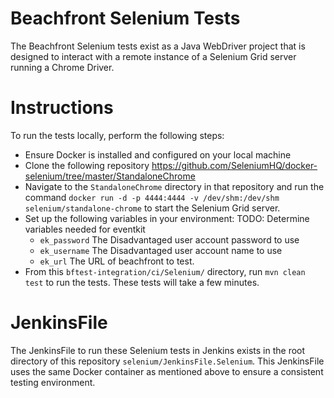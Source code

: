 # Beachfront Selenium Tests

The Beachfront Selenium tests exist as a Java WebDriver project that is designed to interact with a remote instance of a Selenium Grid server running a Chrome Driver.

# Instructions

To run the tests locally, perform the following steps:

* Ensure Docker is installed and configured on your local machine
* Clone the following repository  https://github.com/SeleniumHQ/docker-selenium/tree/master/StandaloneChrome
* Navigate to the `StandaloneChrome` directory in that repository and run the command `docker run -d -p 4444:4444 -v /dev/shm:/dev/shm selenium/standalone-chrome` to start the Selenium Grid server.
* Set up the following variables in your environment:
TODO: Determine variables needed for eventkit
  * `ek_password` The Disadvantaged user account password to use
  * `ek_username` The Disadvantaged user account name to use
  * `ek_url` The URL of beachfront to test.
* From this `bftest-integration/ci/Selenium/` directory, run `mvn clean test` to run the tests. These tests will take a few minutes. 

# JenkinsFile

The JenkinsFile to run these Selenium tests in Jenkins exists in the root directory of this repository `selenium/JenkinsFile.Selenium`. This JenkinsFile uses the same Docker container as mentioned above to ensure a consistent testing environment.